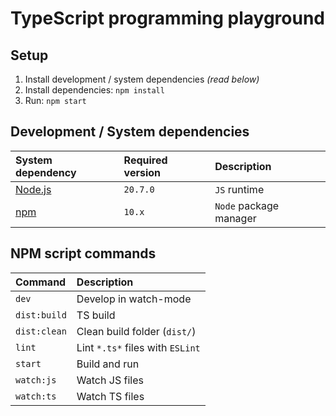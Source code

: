 # TypeScript programming playground

## Setup

1. Install development / system dependencies _(read below)_
2. Install dependencies: `npm install`
3. Run: `npm start`

## Development / System dependencies

| System dependency             | Required version | Description            |
| :---------------------------- | :--------------- | :--------------------- |
| [Node.js](https://nodejs.org) | `20.7.0`         | `JS` runtime           |
| [npm](https://npmjs.com)      | `10.x`           | `Node` package manager |

## NPM script commands

| Command      | Description                      |
| :----------- | :------------------------------- |
| `dev`        | Develop in watch-mode            |
| `dist:build` | TS build                         |
| `dist:clean` | Clean build folder (`dist/`)     |
| `lint`       | Lint `*.ts*` files with `ESLint` |
| `start`      | Build and run                    |
| `watch:js`   | Watch JS files                   |
| `watch:ts`   | Watch TS files                   |
